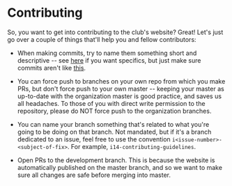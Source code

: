 # Contributing

So, you want to get into contributing to the club's website? Great! Let's just go over a couple of things that'll help you and fellow contributors:

* When making commits, try to name them something short and descriptive -- see [here](https://chiamakaikeanyi.dev/how-to-write-good-git-commit-messages/) if you want specifics, but just make sure commits aren't like [this](https://xkcd.com/1296/).

* You can force push to branches on your own repo from which you make PRs, but don't force push to your own master -- keeping your master as up-to-date with the organization master is good practice, and saves us all headaches. To those of you with direct write permission to the repository, please do NOT force push to the organization branches.

* You can name your branch something that's related to what you're going to be doing on that branch. Not mandated, but if it's a branch dedicated to an issue, feel free to use the convention `i<issue-number>-<subject-of-fix>`. For example, `i14-contributing-guidelines`. 

* Open PRs to the development branch. This is because the website is automatically published on the master branch, and so we want to make sure all changes are safe before merging into master.
